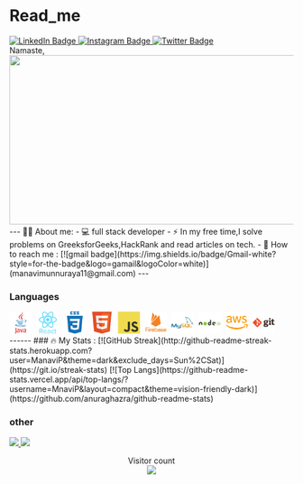 # Read_me
<div id="badges">
  <a href="https://www.linkedin.com/in/manavi-p-576a8b279">
    <img src="https://img.shields.io/badge/LinkedIn-blue?style=for-the-badge&logo=linkedin&logoColor=white" alt="LinkedIn Badge"/>
  </a>
  <a href="https://instagram.com/_._manavi_._?igshid=MzNlNGNkZWQ4Mg==">
      <img src="https://img.shields.io/badge/Instagram-pink?style=for-the-badge&logo=instagram&logoColor=white" alt="Instagram Badge"/>
  </a>
  <a href="your-twitter-URL">
    <img src="https://img.shields.io/badge/Twitter-blue?style=for-the-badge&logo=twitter&logoColor=white" alt="Twitter Badge"/>
  </a>
</div>
Namaste,
<div allign="center">
  <img src="https://www.pngwing.com/en/search?q=programmer" width="750" height="300"/>
</div>
---
👩‍💻 About me:
- 💻 full stack developer
- ⚡ In my free time,I solve problems on GreeksforGeeks,HackRank and read articles on tech.
- 📧 How to reach me : [![gmail badge](https://img.shields.io/badge/Gmail-white?style=for-the-badge&logo=gamail&logoColor=white)](manavimunnuraya11@gmail.com)
---

### Languages
<div>
  <img src="https://github.com/devicons/devicon/blob/master/icons/java/java-original-wordmark.svg" title="Java" alt="Java" width="40" height="40"/>&nbsp;
  <img src="https://github.com/devicons/devicon/blob/master/icons/react/react-original-wordmark.svg" title="React" alt="React" width="40" height="40"/>&nbsp;
  <img src="https://github.com/devicons/devicon/blob/master/icons/css3/css3-plain-wordmark.svg"  title="CSS3" alt="CSS" width="40" height="40"/>&nbsp;
  <img src="https://github.com/devicons/devicon/blob/master/icons/html5/html5-original.svg" title="HTML5" alt="HTML" width="40" height="40"/>&nbsp;
  <img src="https://github.com/devicons/devicon/blob/master/icons/javascript/javascript-original.svg" title="JavaScript" alt="JavaScript" width="40" height="40"/>&nbsp;
  <img src="https://github.com/devicons/devicon/blob/master/icons/firebase/firebase-plain-wordmark.svg" title="Firebase" alt="Firebase" width="40" height="40"/>&nbsp;
  <img src="https://github.com/devicons/devicon/blob/master/icons/mysql/mysql-original-wordmark.svg" title="MySQL"  alt="MySQL" width="40" height="40"/>&nbsp;
  <img src="https://github.com/devicons/devicon/blob/master/icons/nodejs/nodejs-original-wordmark.svg" title="NodeJS" alt="NodeJS" width="40" height="40"/>&nbsp;
  <img src="https://github.com/devicons/devicon/blob/master/icons/amazonwebservices/amazonwebservices-plain-wordmark.svg" title="AWS" alt="AWS" width="40" height="40"/>&nbsp;
  <img src="https://github.com/devicons/devicon/blob/master/icons/git/git-original-wordmark.svg" title="Git" **alt="Git" width="40" height="40"/>
</div>
------
### 🔥 My Stats :
[![GitHub Streak](http://github-readme-streak-stats.herokuapp.com?user=ManaviP&theme=dark&exclude_days=Sun%2CSat)](https://git.io/streak-stats)
[![Top Langs](https://github-readme-stats.vercel.app/api/top-langs/?username=MnaviP&layout=compact&theme=vision-friendly-dark)](https://github.com/anuraghazra/github-readme-stats)

### other
<a href="https://ra1nbow.xyz?ref=github">
  <img height="137px" src="https://github-readme-stats.vercel.app/api?username=ra1nbow1&hide_title=true&hide_border=true&show_icons=true&include_all_commits=true&count_private=true&line_height=21&text_color=000&icon_color=000&bg_color=0,ea6161,ffc64d,fffc4d,52fa5a&theme=graywhite"/>  
</a>
<a href="https://ManaviP.xyz?ref=github">
  <img height="137px" src="https://github-readme-stats.vercel.app/api/top-langs/?username=ManaviP&hide=html&hide_title=true&hide_border=true&layout=compact&langs_count=6&text_color=000&icon_color=fff&bg_color=0,52fa5a,4dfcff,c64dff&theme=graywhite" />
</a>

<p align="center"> 
  Visitor count<br>
  <a href="https://ManaviP.xyz?ref=github">
    <img src="https://profile-counter.glitch.me/ManaviP/count.svg" />
  </a>
</p>
